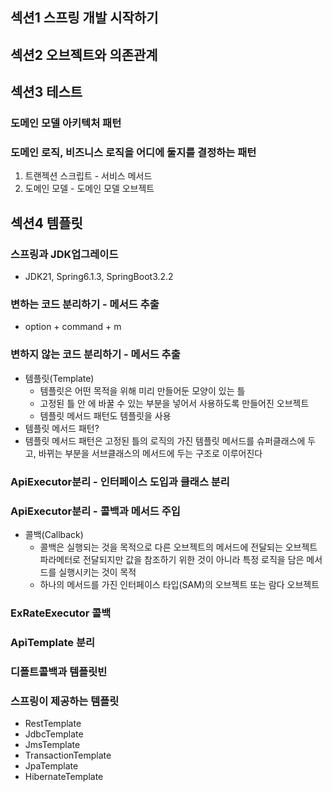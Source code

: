 
## 섹션1 스프링 개발 시작하기

## 섹션2 오브젝트와 의존관계

## 섹션3 테스트
### 도메인 모델 아키텍처 패턴
### 도메인 로직, 비즈니스 로직을 어디에 둘지를 결정하는 패턴
1. 트랜젝션 스크립트 - 서비스 메서드
2. 도메인 모델 - 도메인 모델 오브젝트

## 섹션4 템플릿
### 스프링과 JDK업그레이드
* JDK21, Spring6.1.3, SpringBoot3.2.2
### 변하는 코드 분리하기 - 메서드 추출
* option + command + m 
### 변하지 않는 코드 분리하기 - 메서드 추출
* 템플릿(Template)
  * 템플릿은 어떤 목적을 위해 미리 만들어둔 모양이 있는 틀
  * 고정된 틀 안 에 바꿀 수 있는 부분을 넣어서 사용하도록 만들어진 오브젝트
  * 템플릿 메서드 패턴도 템플릿을 사용
* 템플릿 메서드 패턴?
 * 템플릿 메서드 패턴은 고정된 틀의 로직의 가진 템플릿 메서드를 슈퍼클래스에 두고, 바뀌는 부분을 서브클래스의 메서드에 두는 구조로 이루어진다
### ApiExecutor분리 - 인터페이스 도입과 클래스 분리
### ApiExecutor분리 - 콜백과 메서드 주입
* 콜백(Callback)
  * 콜백은 실행되는 것을 목적으로 다른 오브젝트의 메서드에 전달되는 오브젝트 파라메터로 전달되지만 값을 참조하기 위한 것이 아니라 특정 로직을 담은 메서드를 실행시키는 것이 목적
  * 하나의 메서드를 가진 인터페이스 타입(SAM)의 오브젝트 또는 람다 오브젝트
### ExRateExecutor 콜백
### ApiTemplate 분리
### 디폴트콜백과 템플릿빈
### 스프링이 제공하는 템플릿
* RestTemplate
* JdbcTemplate
* JmsTemplate
* TransactionTemplate
* JpaTemplate
* HibernateTemplate

